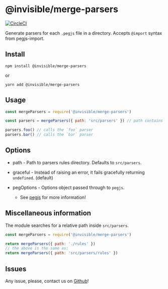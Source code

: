 # @invisible/merge-parsers

[![CircleCI](https://circleci.com/gh/invisible-tech/merge-parsers/tree/master.svg?style=svg)](https://circleci.com/gh/invisible-tech/merge-parsers/tree/master)

Generate parsers for each `.pegjs` file in a directory. Accepts `@import` syntax from pegjs-import.

## Install

`npm install @invisible/merge-parsers`

or

`yarn add @invisible/merge-parsers`

## Usage
```js
const mergeParsers = require('@invisible/merge-parsers')

const parsers = mergeParsers({ path: 'src/parsers' }) // path contains foo.pegjs and bar.pegjs

parsers.foo() // calls the `foo` parser
parsers.bar() // calls the `bar` parser
```

## Options

- path - Path to parsers rules directory. Defaults to `src/parsers`.

- graceful - Instead of raising an error, it fails gracefully returning `undefined`. (default)

- pegOptions - Options object passed through to `pegjs`.

    * See [pegjs](https://github.com/pegjs/pegjs) for more information!

## Miscellaneous information

The module searches for a relative path inside `src/parsers`.

```js
const mergeParsers = require('@invisible/merge-parsers')

return mergeParsers({ path: './rules' })
// the above is the same as:
return mergeParsers({ path: 'src/parsers/rules' })
```

## Issues

Any issue, please, contact us on [Github](https://github.com/invisible-tech/merge-parsers/issues)!
